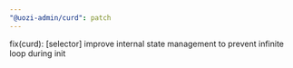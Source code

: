 ```yaml
---
"@uozi-admin/curd": patch
---
```


fix(curd): [selector] improve internal state management to prevent infinite loop during init
